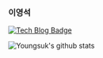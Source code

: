 ### 이영석

<!--
**younnggsuk/younnggsuk** is a ✨ _special_ ✨ repository because its `README.md` (this file) appears on your GitHub profile.

Here are some ideas to get you started:

- 🔭 I’m currently working on ...
- 🌱 I’m currently learning ...
- 👯 I’m looking to collaborate on ...
- 🤔 I’m looking for help with ...
- 💬 Ask me about ...
- 📫 How to reach me: ...
- 😄 Pronouns: ...
- ⚡ Fun fact: ...
-->

 [![Tech Blog Badge](http://img.shields.io/badge/-Tech%20blog-black?style=flat-square&logo=github&link=https://younnggsuk.github.io/)](https://younnggsuk.github.io/)
 
![Youngsuk's github stats](https://github-readme-stats.vercel.app/api?username=younnggsuk&show_icons=true&theme=tokyonight)
